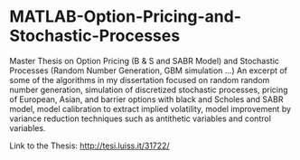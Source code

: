 # MATLAB-Option-Pricing-and-Stochastic-Processes
Master Thesis on Option Pricing (B &amp; S and SABR Model) and Stochastic Processes (Random Number Generation, GBM simulation ...)
An excerpt of some of the algorithms in my dissertation focused on random random number generation, 
simulation of discretized stochastic processes, pricing of European, Asian, and barrier options with black and Scholes and SABR model, 
model calibration to extract implied volatility, 
model improvement by variance reduction techniques such as antithetic variables and control variables.

Link to the Thesis: http://tesi.luiss.it/31722/
